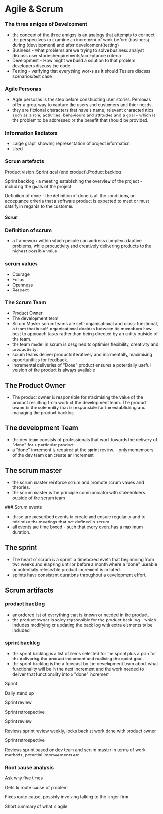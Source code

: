 # Agile & Scrum 

### The three amigos of Development 
- the concept of the three amigos is an analogy that attempts to connect the perspectives to examine an increment of work before (business) during (development) and after development(testing)
- Business - what problems are we trying to solve 
            business analyst discuss user stories/requirements/acceptance criteria
- Development - How might we build a solution to that problem
            developers discuss the code 
- Testing - verifying that everything works as it should 
            Testers discuss scenarios/test case 


### Agile Personas 

- Agile personas is the step before constructing user stories. Personas offer a great way to capture the users and customers and thier needs.
- they are fictional characters that have a name; relevant characteristics such as a role, activities, behaviours and attitudes and a goal - which is the problem to be addressed or the benefit that should be provided. 

### Information Radiators 
-  Large graph showing representation of project information 
-  Used

### Scrum artefacts 

Product vision ,Sprint goal (end product),Product backlog 

Sprint backlog - a meeting establishing the overview of the project - including the goals of the project 

Definition of done - the definition of done is all the conditions, or acceptance criteria that a software product is expected to meet or must satsify in regards to the customer. 

#### Scrum 

### Definition of scrum 
- a framework within which people can address complex adaptive problems, while productivity and creatively delivering products to the highest possible value 

### scrum values 
- Courage
- Focus
- Openness 
- Respect 

### The Scrum Team
- Product Owner
- The development team
- Scrum Master
scrum teams are self-organisational and cross-functional, 
a team that is self-organisational decides between its memebers how best to approach tasks rather than being directed by an entity outside of the team.
- the team model in scrum is desgined to optimise flexibility, creativity and productivity .
- scrum teams deliver products iteratively and incrmentally, maximising opportunitiies for feedback. 
- incremental deliveries of "Done" product ensures a potentially useful version of the product is always available

## The Product Owner 
- The product owner is responsible for maximising the value of the product resulting from work of the development team. The product owner is the sole entity that is responsible for the establishing and managing the product backlog 

## The development Team
- the dev team consists of professionals that work towards the delivery of "done" for a particular product
- a "done" increment is required at the sprint review. - only memembers of the dev team can create an increment

## The scrum master 
- the scrum master reinforce scrum and promote scrum values and theories. 
- the scrum master is the principle communicator with stakeholders outside of the scrum team 

### Scrum events 
- these are prescribed events to create and ensure regularity and to minimise the meetings that not defined in scrum. 
- all events are time boxed - such that every event has a maximum duration.

## The sprint 
- The heart of scrum is a sprint; a timeboxed evetn that beginnning from two weeks and elapsing until or before a month where a "done" useable or potentially releseable product increment is created. 
- sprints have consistent durations throughout a development effort. 

## Scrum artifacts 

### product backlog 
- an ordered list of everything that is known or needed in the product. 
- the product owner is soley repsonsible for the product back log - which includes modifying or updating the back log with extra elements to be included

### sprint backlog 
- the sprint backlog is a list of items selected for the sprint plus a plan for the delivering the product increment and realising the sprint goal. 
- the sprint backlog is the a forecast by the development team about what functionality will be in the next increment and the work needed to deliver that functionality into a "done" increment

Sprint 

Daily stand up 

Sprint review 

Sprint retrospective 

Sprint review  

Reviews sprint review weekly, looks back at work done with product owner 

Sprint retrospective 

Reviews sprint based on dev team and scrum master in terms of work methods, potential improvements etc.  

### Root cause analysis  

Ask why five times 

Gets to route cause of problem 

Fixes route cause, possibly involving talking to the larger firm 

Short summary of what is agile 